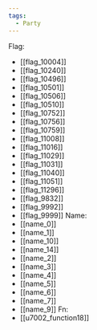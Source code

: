 ```yaml
---
tags:
  - Party
---
```

Flag:
- [[flag_10004]]
- [[flag_10240]]
- [[flag_10496]]
- [[flag_10501]]
- [[flag_10506]]
- [[flag_10510]]
- [[flag_10752]]
- [[flag_10756]]
- [[flag_10759]]
- [[flag_11008]]
- [[flag_11016]]
- [[flag_11029]]
- [[flag_11031]]
- [[flag_11040]]
- [[flag_11051]]
- [[flag_11296]]
- [[flag_9832]]
- [[flag_9992]]
- [[flag_9999]]
Name:
- [[name_0]]
- [[name_1]]
- [[name_10]]
- [[name_14]]
- [[name_2]]
- [[name_3]]
- [[name_4]]
- [[name_5]]
- [[name_6]]
- [[name_7]]
- [[name_9]]
Fn:
- [[u7002_function18]]
